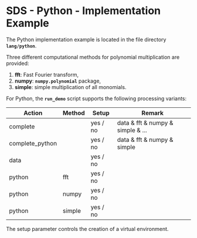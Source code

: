 # SDS - Python - Implementation Example

The Python implementation example is located in the file directory **`lang/python`**.

Three different computational methods for polynomial multiplication are provided:

1. **fft**: Fast Fourier transform,
2. **numpy**:  **`numpy.polynomial`** package,
3. **simple**: simple multiplication of all monomials.

For Python, the **`run_demo`** script supports the following processing variants:

| Action          | Method | Setup    | Remark                            |
|-----------------|--------|----------|-----------------------------------|
| complete        |        | yes / no | data & fft & numpy & simple & ... |
| complete_python |        | yes / no | data & fft & numpy & simple       |
| data            |        | yes / no |                                   |
| python          | fft    | yes / no |                                   |
| python          | numpy  | yes / no |                                   |
| python          | simple | yes / no |                                   |

The setup parameter controls the creation of a virtual environment.